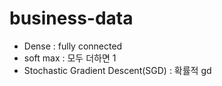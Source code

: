 # business-data
* Dense : fully connected
* soft max : 모두 더하면 1
* Stochastic Gradient Descent(SGD) : 확률적 gd

